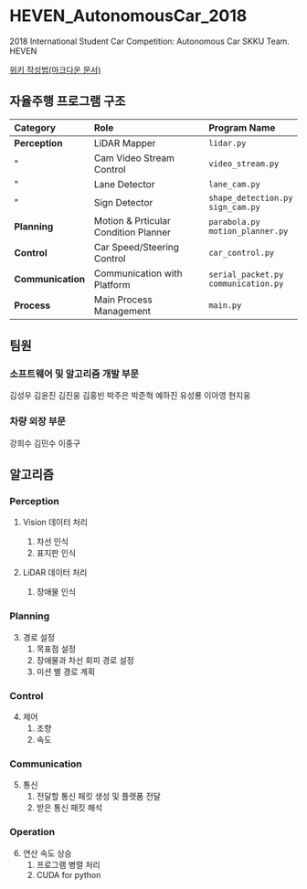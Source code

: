 # HEVEN_AutonomousCar_2018
2018 International Student Car Competition: Autonomous Car SKKU Team. HEVEN

[위키 작성법(마크다운 문서)](https://gist.github.com/ihoneymon/652be052a0727ad59601)

## 자율주행 프로그램 구조
|Category|Role|Program Name|
|:--------|:--------|:--------|
|**Perception**|LiDAR Mapper|```lidar.py```|
|"|Cam Video Stream Control|```video_stream.py```|
|"|Lane Detector|```lane_cam.py```|
|"|Sign Detector|```shape_detection.py```<br>```sign_cam.py```|
|**Planning**|Motion & Prticular Condition Planner|```parabola.py```<br>```motion_planner.py```|
|**Control**|Car Speed/Steering Control|```car_control.py```|
|**Communication**|Communication with Platform|```serial_packet.py```<br>```communication.py```|
|**Process**|Main Process Management|```main.py```|

## 팀원
### 소프트웨어 및 알고리즘 개발 부문
김성우 김윤진 김진웅 김홍빈 박주은 박준혁 예하진 유성룡 이아영 현지웅
### 차량 외장 부문
강희수 김민수 이중구

## 알고리즘
### Perception
1. Vision 데이터 처리
	1. 차선 인식
	2. 표지판 인식
  
2. LiDAR 데이터 처리
	1. 장애물 인식
### Planning
3. 경로 설정
	1. 목표점 설정
	2. 장애물과 차선 회피 경로 설정
	3. 미션 별 경로 계획
### Control
4. 제어
	1. 조향
	2. 속도
### Communication
5. 통신
	1. 전달할 통신 패킷 생성 및 플랫폼 전달
	2. 받은 통신 패킷 해석
### Operation
6. 연산 속도 상승
	1. 프로그램 병렬 처리
	2. CUDA for python
